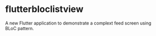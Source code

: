 # flutterbloclistview

A new Flutter application to demonstrate a complext feed screen using BLoC pattern.


